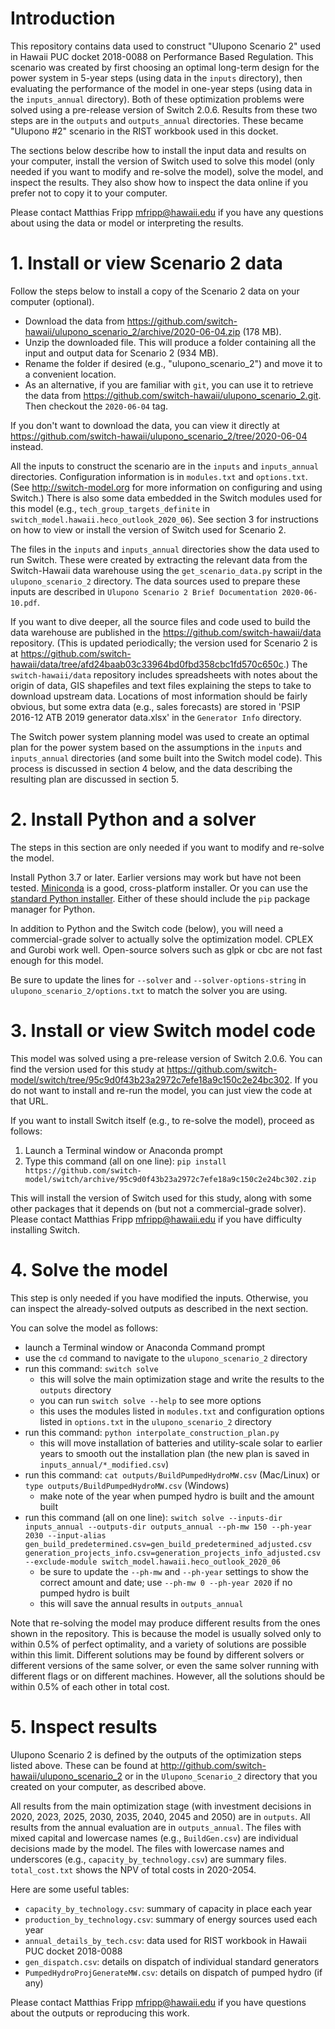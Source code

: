 # Introduction

This repository contains data used to construct "Ulupono Scenario 2" used in
Hawaii PUC docket 2018-0088 on Performance Based Regulation. This scenario was
created by first choosing an optimal long-term design for the power system in
5-year steps (using data in the `inputs` directory), then evaluating the
performance of the model in one-year steps (using data in the `inputs_annual`
directory). Both of these optimization problems were solved using a pre-release
version of Switch 2.0.6. Results from these two steps are in the `outputs` and
`outputs_annual` directories. These became "Ulupono #2" scenario in the RIST
workbook used in this docket.

The sections below describe how to install the input data and results on your
computer, install the version of Switch used to solve this model (only needed if
you want to modify and re-solve the model), solve the model, and inspect the
results. They also show how to inspect the data online if you prefer not to copy
it to your computer.

Please contact Matthias Fripp <mfripp@hawaii.edu> if you have any questions
about using the data or model or interpreting the results.

# 1. Install or view Scenario 2 data

Follow the steps below to install a copy of the Scenario 2 data on your computer
(optional).

- Download the data from
  https://github.com/switch-hawaii/ulupono_scenario_2/archive/2020-06-04.zip
  (178 MB).  
- Unzip the downloaded file. This will produce a folder containing all the input
  and output data for Scenario 2 (934 MB).  
- Rename the folder if desired (e.g., "ulupono_scenario_2") and move it to a
  convenient location.
- As an alternative, if you are familiar with `git`, you can use it to retrieve
  the data from https://github.com/switch-hawaii/ulupono_scenario_2.git. Then
  checkout the `2020-06-04` tag.

If you don't want to download the data, you can view it directly at
https://github.com/switch-hawaii/ulupono_scenario_2/tree/2020-06-04 instead.

All the inputs to construct the scenario are in the `inputs` and `inputs_annual`
directories. Configuration information is in `modules.txt` and `options.txt`.
(See http://switch-model.org for more information on configuring and using
Switch.) There is also some data embedded in the Switch modules used for this
model (e.g., `tech_group_targets_definite` in
`switch_model.hawaii.heco_outlook_2020_06`). See section 3 for instructions on
how to view or install the version of Switch used for Scenario 2.

The files in the `inputs` and `inputs_annual` directories show the data used to
run Switch. These were created by extracting the relevant data from the
Switch-Hawaii data warehouse using the `get_scenario_data.py` script in the
`ulupono_scenario_2` directory. The data sources used to prepare these inputs
are described in `Ulupono Scenario 2 Brief Documentation 2020-06-10.pdf`.

If you want to dive deeper, all the source files and code used to build the data
warehouse are published in the https://github.com/switch-hawaii/data repository.
(This is updated periodically; the version used for Scenario 2 is at
https://github.com/switch-hawaii/data/tree/afd24baab03c33964bd0fbd358cbc1fd570c650c.)
The `switch-hawaii/data` repository includes spreadsheets with notes about the
origin of data, GIS shapefiles and text files explaining the steps to take to
download upstream data. Locations of most information should be fairly obvious,
but some extra data (e.g., sales forecasts) are stored in 'PSIP 2016-12 ATB 2019
generator data.xlsx' in the `Generator Info` directory.

The Switch power system planning model was used to create an optimal plan for
the power system based on the assumptions in the `inputs` and `inputs_annual`
directories (and some built into the Switch model code). This process is
discussed in section 4 below, and the data describing the resulting plan are
discussed in section 5.

# 2. Install Python and a solver

The steps in this section are only needed if you want to modify and re-solve the
model.

Install Python 3.7 or later. Earlier versions may work but have not been tested.
[Miniconda](https://docs.conda.io/en/latest/miniconda.html) is a good,
cross-platform installer. Or you can use the [standard Python
installer](https://www.python.org/downloads/). Either of these should include
the `pip` package manager for Python.

In addition to Python and the Switch code (below), you will need a
commercial-grade solver to actually solve the optimization model. CPLEX and
Gurobi work well. Open-source solvers such as glpk or cbc are not fast enough
for this model.

Be sure to update the lines for `--solver` and `--solver-options-string` in
`ulupono_scenario_2/options.txt` to match the solver you are using.

# 3. Install or view Switch model code

This model was solved using a pre-release version of Switch 2.0.6. You can find
the version used for this study at
https://github.com/switch-model/switch/tree/95c9d0f43b23a2972c7efe18a9c150c2e24bc302.
If you do not want to install and re-run the model, you can just view the code
at that URL.

If you want to install Switch itself (e.g., to re-solve the model), proceed as
follows:

1. Launch a Terminal window or Anaconda prompt
2. Type this command (all on one line):
`pip install https://github.com/switch-model/switch/archive/95c9d0f43b23a2972c7efe18a9c150c2e24bc302.zip`

This will install the version of Switch used for this study, along with some
other packages that it depends on (but not a commercial-grade solver). Please
contact Matthias Fripp <mfripp@hawaii.edu> if you have difficulty installing
Switch.

# 4. Solve the model

This step is only needed if you have modified the inputs. Otherwise, you can
inspect the already-solved outputs as described in the next section.

You can solve the model as follows:

- launch a Terminal window or Anaconda Command prompt
- use the `cd` command to navigate to the `ulupono_scenario_2` directory
- run this command: `switch solve`
  - this will solve the main optimization stage and write the results to the
    `outputs` directory
  - you can run `switch solve --help` to see more options
  - this uses the modules listed in `modules.txt` and configuration options
    listed in `options.txt` in the `ulupono_scenario_2` directory
- run this command: `python interpolate_construction_plan.py`
  - this will move installation of batteries and utility-scale solar to earlier
    years to smooth out the installation plan (the new plan is saved in
    `inputs_annual/*_modified.csv`)
- run this command: `cat outputs/BuildPumpedHydroMW.csv` (Mac/Linux) or
  `type outputs/BuildPumpedHydroMW.csv` (Windows)
  - make note of the year when pumped hydro is built and the amount built
- run this command (all on one line): `switch solve --inputs-dir inputs_annual --outputs-dir outputs_annual --ph-mw 150 --ph-year 2030 --input-alias gen_build_predetermined.csv=gen_build_predetermined_adjusted.csv  generation_projects_info.csv=generation_projects_info_adjusted.csv --exclude-module switch_model.hawaii.heco_outlook_2020_06`
  - be sure to update the `--ph-mw` and `--ph-year` settings to show the correct
    amount and date; use `--ph-mw 0 --ph-year 2020` if no pumped hydro is built
  - this will save the annual results in `outputs_annual`

Note that re-solving the model may produce different results from the ones shown
in the repository. This is because the model is usually solved only to within
0.5% of perfect optimality, and a variety of solutions are possible within this
limit. Different solutions may be found by different solvers or different
versions of the same solver, or even the same solver running with different
flags or on different machines. However, all the solutions should be within 0.5%
of each other in total cost.

# 5. Inspect results

Ulupono Scenario 2 is defined by the outputs of the optimization steps listed
above. These can be found at http://github.com/switch-hawaii/ulupono_scenario_2
or in the `Ulupono_Scenario_2` directory that you created on your computer, as
described above.

All results from the main optimization stage (with investment decisions in 2020,
2023, 2025, 2030, 2035, 2040, 2045 and 2050) are in `outputs`. All results from
the annual evaluation are in `outputs_annual`. The files with mixed capital and
lowercase names (e.g., `BuildGen.csv`) are individual decisions made by the
model. The files with lowercase names and underscores (e.g.,
`capacity_by_technology.csv`) are summary files. `total_cost.txt` shows the NPV
of total costs in 2020-2054.

Here are some useful tables:

- `capacity_by_technology.csv`: summary of capacity in place each year
- `production_by_technology.csv`: summary of energy sources used each year
- `annual_details_by_tech.csv`: data used for RIST workbook in Hawaii PUC docket
  2018-0088
- `gen_dispatch.csv`: details on dispatch of individual standard generators
- `PumpedHydroProjGenerateMW.csv`: details on dispatch of pumped hydro (if any)

Please contact Matthias Fripp <mfripp@hawaii.edu> if you have questions about
the outputs or reproducing this work.
